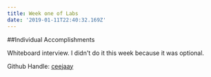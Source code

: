 ```yaml
---
title: Week one of Labs
date: '2019-01-11T22:40:32.169Z'
---
```




##Individual Accomplishments

Whiteboard interview. I didn't do it this week because it was optional.

Github Handle: [ceejaay](https://github.com/ceejaay?tab=repositories)





